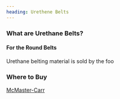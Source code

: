```yaml
---
heading: Urethene Belts
---
```


### What are Urethane Belts?

#### For the Round Belts

Urethane belting material is sold by the foo

### Where to Buy

<a target="_blank" href="https://www.mcmaster.com/products/urethane-belts/">McMaster-Carr</a>
